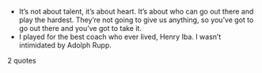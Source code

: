  - It’s not about talent, it’s about heart. It’s about who can go out there and play the hardest. They’re not going to give us anything, so you’ve got to go out there and you’ve got to take it.
 - I played for the best coach who ever lived, Henry Iba. I wasn’t intimidated by Adolph Rupp.

2 quotes